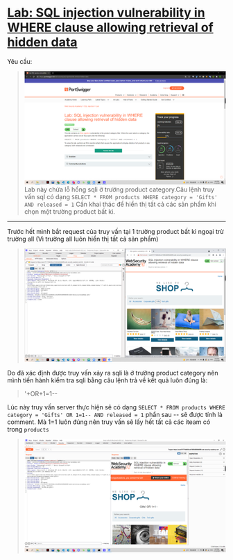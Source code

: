 # [Lab: SQL injection vulnerability in WHERE clause allowing retrieval of hidden data](https://portswigger.net/web-security/sql-injection/lab-retrieve-hidden-data)

Yêu cầu:

> ![](1.png)
> Lab này chứa lỗ hổng sqli ở trường product category.Câu lệnh truy vấn sql có dạng `SELECT * FROM products WHERE category = 'Gifts' AND released = 1` Cần khai thác để hiển thị tất cả các sản phẩm khi chọn một trường product bất kì.

---

Trước hết mình bắt request của truy vấn tại 1 trường product bất kì ngoại trừ trường all (Vì trường all luôn hiển thị tất cả sản phẩm)

> ![](2.png)

Do đã xác định được truy vấn xảy ra sqli là ở trường product category nên mình tiến hành kiểm tra sqli bằng câu lệnh trả về kết quả luôn đúng là:

> '+OR+1=1--

Lúc này truy vấn server thực hiện sẽ có dạng `SELECT * FROM products WHERE category = 'Gifts' OR 1=1-- AND released = 1` phần sau -- sẽ được tính là comment. Mà 1=1 luôn đúng nên truy vấn sẽ lấy hết tất cả các iteam có trong `products`

> ![](3.png)
